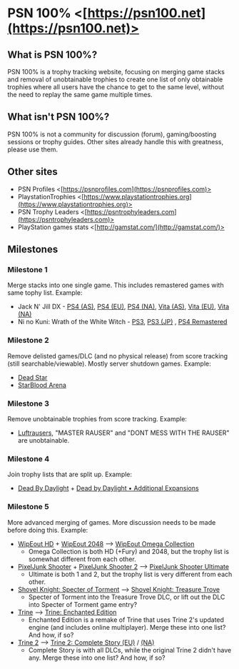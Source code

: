 # PSN 100% <[https://psn100.net](https://psn100.net)>

## What is PSN 100%?
PSN 100% is a trophy tracking website, focusing on merging game stacks and removal of unobtainable trophies to create one list of only obtainable trophies where all users have the chance to get to the same level, without the need to replay the same game multiple times.

## What isn't PSN 100%?
PSN 100% is not a community for discussion (forum), gaming/boosting sessions or trophy guides. Other sites already handle this with greatness, please use them.

## Other sites
- PSN Profiles <[https://psnprofiles.com](https://psnprofiles.com)>
- PlaystationTrophies <[https://www.playstationtrophies.org](https://www.playstationtrophies.org)>
- PSN Trophy Leaders <[https://psntrophyleaders.com](https://psntrophyleaders.com)>
- PlayStation games stats <[http://gamstat.com/](http://gamstat.com/)>

## Milestones

### Milestone 1
Merge stacks into one single game. This includes remastered games with same tophy list. Example:
- Jack N' Jill DX - [PS4 (AS)](https://psnprofiles.com/trophies/8075-jack-n-jill-dx), [PS4 (EU)](https://psnprofiles.com/trophies/8131-jack-n-jill-dx), [PS4 (NA)](https://psnprofiles.com/trophies/8115-jack-n-jill-dx), [Vita (AS)](https://psnprofiles.com/trophies/7975-jack-n-jill-dx), [Vita (EU)](https://psnprofiles.com/trophies/8106-jack-n-jill-dx), [Vita (NA)](https://psnprofiles.com/trophies/8116-jack-n-jill-dx)
- Ni no Kuni: Wrath of the White Witch - [PS3](https://psnprofiles.com/trophies/1806-ni-no-kuni-wrath-of-the-white-witch), [PS3 (JP)](https://psnprofiles.com/trophies/1191-ni-no-kuni-wrath-of-the-white-witch)
, [PS4 Remastered](https://psnprofiles.com/trophies/9649-ni-no-kuni-wrath-of-the-white-witch-remastered)

### Milestone 2
Remove delisted games/DLC (and no physical release) from score tracking (still searchable/viewable). Mostly server shutdown games. Example:
- [Dead Star](https://psnprofiles.com/trophies/4519-dead-star)
- [StarBlood Arena](https://psnprofiles.com/trophies/6022-starblood-arena)

### Milestone 3
Remove unobtainable trophies from score tracking. Example:
- [Luftrausers](https://psnprofiles.com/trophies/2470-luftrausers), "MASTER RAUSER" and "DONT MESS WITH THE RAUSER" are unobtainable.

### Milestone 4
Join trophy lists that are split up. Example:
- [Dead By Daylight](https://psnprofiles.com/trophies/6272-dead-by-daylight) + [Dead by Daylight • Additional Expansions](https://psnprofiles.com/trophies/9668-dead-by-daylight-additional-expansions)

### Milestone 5
More advanced merging of games. More discussion needs to be made before doing this. Example:
- [WipEout HD](https://psnprofiles.com/trophies/36-wipeout-hd) + [WipEout 2048](https://psnprofiles.com/trophies/1340-wipeout-2048) --> [WipEout Omega Collection](https://psnprofiles.com/trophies/6222-wipeout-omega-collection)
  - Omega Collection is both HD (+Fury) and 2048, but the trophy list is somewhat different from each other.
- [PixelJunk Shooter](https://psnprofiles.com/trophies/236-pixeljunk-shooter) + [PixelJunk Shooter 2](https://psnprofiles.com/trophies/806-pixeljunk-shooter-2) --> [PixelJunk Shooter Ultimate](https://psnprofiles.com/trophies/2647-pixeljunk-shooter-ultimate)
  - Ultimate is both 1 and 2, but the trophy list is very different from each other.
- [Shovel Knight: Specter of Torment](https://psnprofiles.com/trophies/6078-shovel-knight-specter-of-torment) --> [Shovel Knight: Treasure Trove](https://psnprofiles.com/trophies/3514-shovel-knight-treasure-trove)
  - Specter of Torment into the Treasure Trove DLC, or lift out the DLC into Specter of Torment game entry?
- [Trine](https://psnprofiles.com/trophies/228-trine) --> [Trine: Enchanted Edition](https://psnprofiles.com/trophies/3267-trine-enchanted-edition)
  - Enchanted Edition is a remake of Trine that uses Trine 2's updated engine (and includes online multiplayer). Merge these into one list? And how, if so?
- [Trine 2](https://psnprofiles.com/trophies/1241-trine-2) --> [Trine 2: Complete Story (EU)](https://psnprofiles.com/trophies/2290-trine-2-complete-story) / [(NA)](https://psnprofiles.com/trophies/2250-trine-2-complete-story)
  - Complete Story is with all DLCs, while the original Trine 2 didn't have any. Merge these into one list? And how, if so?
